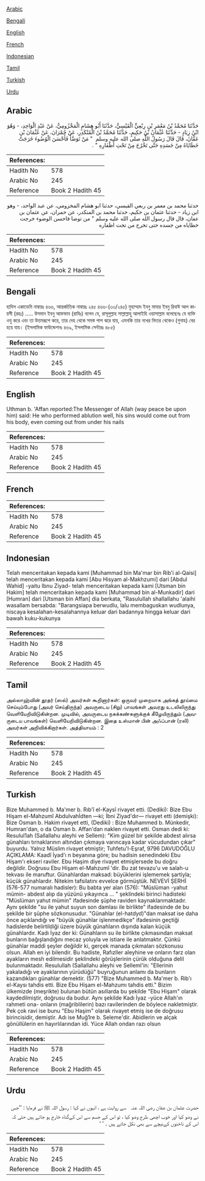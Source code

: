[Arabic](#arabic)

[Bengali](#bengali)

[English](#english)

[French](#french)

[Indonesian](#indonesian)

[Tamil](#tamil)

[Turkish](#turkish)

[Urdu](#urdu)

## Arabic


<div dir="rtl" lang="ar" style={{fontSize:'larger',backgroundColor:'#f8f9fa',padding:20}}>
حَدَّثَنَا مُحَمَّدُ بْنُ مَعْمَرِ بْنِ رِبْعِيٍّ الْقَيْسِيُّ، حَدَّثَنَا أَبُو هِشَامٍ الْمَخْزُومِيُّ، عَنْ عَبْدِ الْوَاحِدِ، - وَهُوَ ابْنُ زِيَادٍ - حَدَّثَنَا عُثْمَانُ بْنُ حَكِيمٍ، حَدَّثَنَا مُحَمَّدُ بْنُ الْمُنْكَدِرِ، عَنْ حُمْرَانَ، عَنْ عُثْمَانَ بْنِ عَفَّانَ، قَالَ قَالَ رَسُولُ اللَّهِ صلى الله عليه وسلم ‏ "‏ مَنْ تَوَضَّأَ فَأَحْسَنَ الْوُضُوءَ خَرَجَتْ خَطَايَاهُ مِنْ جَسَدِهِ حَتَّى تَخْرُجَ مِنْ تَحْتِ أَظْفَارِهِ ‏"‏ ‏.‏
</div>
<div style={{backgroundColor:'#f8f9fa',padding:20, marginBottom: 10}}><table> <thead> <tr> <th>References:</th> <th></th> </tr> </thead> <tbody><tr><td>Hadith No</td><td>578</td></tr><tr><td>Arabic No</td><td>245</td></tr><tr><td>Reference</td><td>Book 2 Hadith 45</td></tr></tbody></table></div>


<div dir="rtl" lang="ar" style={{fontSize:'larger',backgroundColor:'#f8f9fa',padding:20}}>
حدثنا محمد بن معمر بن ربعي القيسي، حدثنا ابو هشام المخزومي، عن عبد الواحد، - وهو ابن زياد - حدثنا عثمان بن حكيم، حدثنا محمد بن المنكدر، عن حمران، عن عثمان بن عفان، قال قال رسول الله صلى الله عليه وسلم " من توضا فاحسن الوضوء خرجت خطاياه من جسده حتى تخرج من تحت اظفاره
</div>
<div style={{backgroundColor:'#f8f9fa',padding:20, marginBottom: 10}}><table> <thead> <tr> <th>References:</th> <th></th> </tr> </thead> <tbody><tr><td>Hadith No</td><td>578</td></tr><tr><td>Arabic No</td><td>245</td></tr><tr><td>Reference</td><td>Book 2 Hadith 45</td></tr></tbody></table></div>

## Bengali


<div dir="ltr" lang="bn" style={{fontSize:'larger',backgroundColor:'#f8f9fa',padding:20}}>
হাদিস একাডেমি নাম্বারঃ ৪৬৬, আন্তর্জাতিক নাম্বারঃ ২৪৫ ৪৬৬-(৩৩/২৪৫) মুহাম্মাদ ইবনু মামার ইবনু রিবাঈ আল কায়সী (রহঃ) ..... উসমান ইবনু আফফান (রাযিঃ) বলেন যে, রাসূলুল্লাহ সাল্লাল্লাহু আলাইহি ওয়াসাল্লাম বলেছেনঃ যে ব্যক্তি ওযু করে এবং তা উত্তমরূপে করে, তার দেহ থেকে সমস্ত পাপ ঝরে যায়, এমনকি তার নখের ভিতর থেকেও (গুনাহ) বের হয়ে যায়। (ইসলামিক ফাউন্ডেশনঃ ৪৬৯, ইসলামিক সেন্টারঃ ৪৮৫)
</div>
<div style={{backgroundColor:'#f8f9fa',padding:20, marginBottom: 10}}><table> <thead> <tr> <th>References:</th> <th></th> </tr> </thead> <tbody><tr><td>Hadith No</td><td>578</td></tr><tr><td>Arabic No</td><td>245</td></tr><tr><td>Reference</td><td>Book 2 Hadith 45</td></tr></tbody></table></div>

## English


<div dir="ltr" lang="en" style={{fontSize:'larger',backgroundColor:'#f8f9fa',padding:20}}>
Uthman b. 'Affan reported:The Messenger of Allah (way peace be upon him) said: He who performed ablution well, his sins would come out from his body, even coming out from under his nails
</div>
<div style={{backgroundColor:'#f8f9fa',padding:20, marginBottom: 10}}><table> <thead> <tr> <th>References:</th> <th></th> </tr> </thead> <tbody><tr><td>Hadith No</td><td>578</td></tr><tr><td>Arabic No</td><td>245</td></tr><tr><td>Reference</td><td>Book 2 Hadith 45</td></tr></tbody></table></div>

## French


<div dir="ltr" lang="fr" style={{fontSize:'larger',backgroundColor:'#f8f9fa',padding:20}}>

</div>
<div style={{backgroundColor:'#f8f9fa',padding:20, marginBottom: 10}}><table> <thead> <tr> <th>References:</th> <th></th> </tr> </thead> <tbody><tr><td>Hadith No</td><td>578</td></tr><tr><td>Arabic No</td><td>245</td></tr><tr><td>Reference</td><td>Book 2 Hadith 45</td></tr></tbody></table></div>

## Indonesian


<div dir="ltr" lang="id" style={{fontSize:'larger',backgroundColor:'#f8f9fa',padding:20}}>
Telah menceritakan kepada kami [Muhammad bin Ma'mar bin Rib'i al-Qaisi] telah menceritakan kepada kami [Abu Hisyam al-Makhzumi] dari [Abdul Wahid] -yaitu Ibnu Ziyad- telah menceritakan kepada kami [Utsman bin Hakim] telah menceritakan kepada kami [Muhammad bin al-Munkadir] dari [Humran] dari [Utsman bin Affan] dia berkata, "Rasulullah shallallahu 'alaihi wasallam bersabda: "Barangsiapa berwudlu, lalu membaguskan wudlunya, niscaya kesalahan-kesalahannya keluar dari badannya hingga keluar dari bawah kuku-kukunya
</div>
<div style={{backgroundColor:'#f8f9fa',padding:20, marginBottom: 10}}><table> <thead> <tr> <th>References:</th> <th></th> </tr> </thead> <tbody><tr><td>Hadith No</td><td>578</td></tr><tr><td>Arabic No</td><td>245</td></tr><tr><td>Reference</td><td>Book 2 Hadith 45</td></tr></tbody></table></div>

## Tamil


<div dir="ltr" lang="ta" style={{fontSize:'larger',backgroundColor:'#f8f9fa',padding:20}}>
அல்லாஹ்வின் தூதர் (ஸல்) அவர்கள் கூறினார்கள்: ஒருவர் முறையாக அங்கத் தூய்மை செய்யும்போது (அவர் செய்திருந்த) அவருடைய (சிறு) பாவங்கள் அவரது உடலிலிருந்து வெளியேறிவிடுகின்றன. முடிவில், அவருடைய நகக்கண்களுக்குக் கீழேயிருந்தும் (அவருடைய பாவங்கள்) வெளியேறிவிடுகின்றன. இதை உஸ்மான் பின் அஃப்பான் (ரலி) அவர்கள் அறிவிக்கிறார்கள். அத்தியாயம் : 2
</div>
<div style={{backgroundColor:'#f8f9fa',padding:20, marginBottom: 10}}><table> <thead> <tr> <th>References:</th> <th></th> </tr> </thead> <tbody><tr><td>Hadith No</td><td>578</td></tr><tr><td>Arabic No</td><td>245</td></tr><tr><td>Reference</td><td>Book 2 Hadith 45</td></tr></tbody></table></div>

## Turkish


<div dir="ltr" lang="tr" style={{fontSize:'larger',backgroundColor:'#f8f9fa',padding:20}}>
Bize Muhammed b. Ma'mer b. Rıb'î el-Kaysî rivayet etti. (Dediki): Bize Ebu Hişam el-Mahzumî Abdulvahİdten —ki; İbni Ziyad'dır— rivayet etti (demişki): Bize Osman b. Hakim rivayet etti, (Dediki) : Bize Muhammed b. Münkedir, Humran'dan, o da Osman b. Affan'dan naklen rivayet etti. Osman dedi ki: Resulul1ah (Sallallahu aleyhi ve Sellem): "Kim güzel bir şekilde abdest alırsa günahları tırnaklarının altından çıkmaya varıncaya kadar vücudundan çıkar" buyurdu. Yalnız Müslim rivayet etmiştir; Tuhfetu'l-Eşraf, 9796 DAVUDOĞLU AÇIKLAMA: Kaadî İyad'ı n beyanına göre; bu hadisin senedindeki Ebu Hişam'ı ekseri raviler. Ebu Haşim diye rivayet etmişlersede bu doğru değildir. Doğrusu Ebu Hişam el-Mahzumî 'dir. Bu zat tevazu'u ve salah-u tekvası ile maruftur. Günahlardan maksad: büyüklerini işlememek şartiyla; küçük günahlardır. Nitekim tafsilatını evvelce görmüştük. NEVEVİ ŞERHİ (576-577 numaralı hadisler): Bu babta yer alan (576): "Müslüman -yahut mümin- abdest alıp da yüzünü yıkayınca ... " şeklindeki birinci hadisteki "Müslüman yahut mümin" ifadesinde şüphe raviden kaynaklanmaktadır. Aynı şekilde "su ile yahut suyun son damlası ile birlikte" ifadesinde de bu şekilde bir şüphe sözkonusudur. "Günahlar (el-hatdyd)"dan maksat ise daha önce açıklandığı ve "büyük günahlar işlenmedikçe" ifadesinin geçtiği hadislerde belirtildiği üzere büyük günahların dışında kalan küçük günahlardır. Kadı İyaz der ki: Günahların su ile birlikte çıkmasından maksat bunların bağışlandığını mecaz yoluyla ve istiare ile anlatmaktır. Çünkü günahlar maddi şeyler değildir ki, gerçek manada çıkmaları sözkonusu olsun. Allah en iyi bilendir. Bu hadiste, Rafızller aleyhine ve onların farz olan ayakların mesh edilmesidir şeklindeki görüşlerinin çürük olduğuna delil bulunmaktadır. Resulullah (Sallallahu aleyhi ve Selleml'in: "Ellerinin yakaladığı ve ayaklarının yürüdüğü" buyruğunun anlamı da bunların kazandıkları günahlar demektir. (577) "Bize Muhammed b. Ma'mer b. Rib'ı el-Kaysı tahdis etti. Bize Ebu Hişam el-Mahzumı tahdis etti." Bizim ülkemizde (meşrikte) bulunan bütün asıllarda bu şekilde "Ebu Hişam" olarak kaydedilmiştir, doğrusu da budur. Aynı şekilde Kadı İyaz -yüce Allah'ın rahmeti ona- onların (mağriblilerin) bazı ravilerinden de böylece nakletmiştir. Pek çok ravi ise bunu "Ebu Haşim" olarak rivayet etmiş ise de doğrusu birincisidir, demiştir. Adı ise Muğ1re b. Seleme'dir. Abidlerin ve alçak gönüllülerin en hayırlılarından idi. Yüce Allah ondan razı olsun
</div>
<div style={{backgroundColor:'#f8f9fa',padding:20, marginBottom: 10}}><table> <thead> <tr> <th>References:</th> <th></th> </tr> </thead> <tbody><tr><td>Hadith No</td><td>578</td></tr><tr><td>Arabic No</td><td>245</td></tr><tr><td>Reference</td><td>Book 2 Hadith 45</td></tr></tbody></table></div>

## Urdu


<div dir="rtl" lang="ur" style={{fontSize:'larger',backgroundColor:'#f8f9fa',padding:20}}>
حضرت عثمان بن عفان ‌رضی ‌اللہ ‌عنہ ‌ ‌ سے روایت ہے ، انہوں نے کہا : رسول اللہ ﷺ نے فرمایا : ’’جس نے وضو کیا اور خوب اچھی طرح وضو کیا ، تو اس کے جسم سے اس کےگناہ خارج ہو جاتے ہیں حتی کہ اس کے ناخنوں کےنیچے سے بھی نکل جاتے ہیں ۔ ‘ ‘
</div>
<div style={{backgroundColor:'#f8f9fa',padding:20, marginBottom: 10}}><table> <thead> <tr> <th>References:</th> <th></th> </tr> </thead> <tbody><tr><td>Hadith No</td><td>578</td></tr><tr><td>Arabic No</td><td>245</td></tr><tr><td>Reference</td><td>Book 2 Hadith 45</td></tr></tbody></table></div>